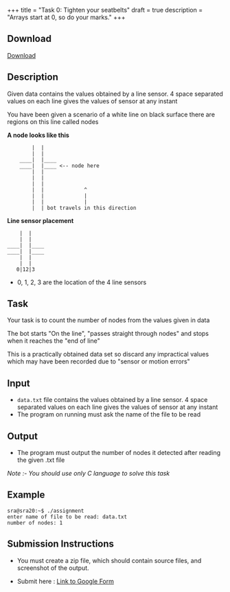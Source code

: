 +++
title = "Task 0: Tighten your seatbelts"
draft = true
description = "Arrays start at 0, so do your marks."
+++

## Download 
[Download](https://drive.google.com/drive/folders/1k_b8FbtwirBn1d9N5-RJgHnU5uFAJIjV?usp=sharing)
## Description
Given data contains the values obtained by a line sensor.
4 space separated values on each line gives the values of sensor at any instant

You have been given a scenario of a white line on black surface
there are regions on this line called nodes

**A node looks like this**
```
        |  |
        |  |
    ____|  |____
    ____|  |____ <-- node here
        |  |
        |  |
        |  |
        |  |             ^
        |  |             |
        |  |             |
        |  | bot travels in this direction
```
**Line sensor placement**
```
    |  |
    |  |
____|  |____
____|  |____ 
    |  |
    |  |
   0|12|3
```
* 0, 1, 2, 3 are the location of the 4 line sensors

## Task
Your task is to count the number of nodes from the values given in data
            
The bot starts "On the line", "passes straight through nodes"
and stops when it reaches the "end of line"

This is a practically obtained data set
so discard any impractical values which may have been recorded
due to "sensor or motion errors" 

## Input
* `data.txt` file contains the values obtained by a line sensor. 4 space separated values on each line gives the values of sensor at any instant
* The program on running must ask the name of the file to be read

## Output
* The program must output the number of nodes it detected after reading the given .txt file

*Note :- You should use only C language to solve this task*

## Example

```
sra@sra20:~$ ./assignment
enter name of file to be read: data.txt
number of nodes: 1
```


## Submission Instructions

- You must create a zip file, which should contain source files, and screenshot of the output.

- Submit here : [Link to Google Form](https://forms.gle/7riMUU56EYaiQx7h7)
